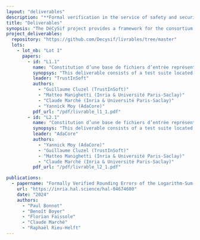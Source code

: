 ```yaml
---
layout: "deliverables"
description: "**Formal verification in the service of safety and security**"
title: "Deliverables"
synopsis: "The DéCySif project provides a framework for the consortium to produce a set of deliverables as well as a series of diverse scientific papers, which will be compiled below as they are published."
project_deliverables:
  repository: "https://github.com/Decysif/livrables/tree/master"
  lots:
    - lot_nb: "Lot 1"
      papers:
        - id: "L1.1"
          name: "Constitution d’une base de fichiers d’entrée représentatifs des difficultés rencontrées pour générer des exploits."
          synopsys: "This deliverable consists of a test suite located in the 'benchmarks' repository of the Décysif project. The objectives of the deliverable are to identify weaknesses in the reconstruction of a counterexample by Why3 from SMT solver models, or in the procedures for verifying and categorizing counterexamples."
          leader: "TrustInSoft"
          authors:
            - "Guillaume Cluzel (TrustInSoft)"
            - "Matteo Manighetti (Inria & Université Paris-Saclay)"
            - "Claude Marché (Inria & Université Paris-Saclay)"
            - "Yannick Moy (AdaCore)"
          pdf_url: "/pdf/livrable_l1_1.pdf"
        - id: "L2.1"
          name: "Constitution d’une base de fichiers d’entrée représentatifs des difficultés rencontrées pour la preuve automatique."
          synopsys: "This deliverable consists of a test suite located in the 'benchmarks' repository of the Décysif project, with the objectives of identifying weaknesses in the Alt-Ergo solver, detecting translation issues (or identifying problems in the writing of theories, such as the memory model of J3) for all solvers: CVC5, CVC4, Z3, and Alt-Ergo."
          leader: "AdaCore"
          authors:
            - "Yannick Moy (AdaCore)"
            - "Guillaume Cluzel (TrustInSoft)"
            - "Matteo Manighetti (Inria & Université Paris-Saclay)"
            - "Claude Marché (Inria & Université Paris-Saclay)"
          pdf_url: "/pdf/livrable_l2_1.pdf"

publications:
  - papername: "Formally Verified Rounding Errors of the Logarithm-Sum-Exponential Function"
    url: "https://inria.hal.science/hal-04674600"
    date: "2024"
    authors:
      - "Paul Bonnot"
      - "Benoît Boyer"
      - "Florian Faissole"
      - "Claude Marché"
      - "Raphaël Rieu-Helft"
---
```

